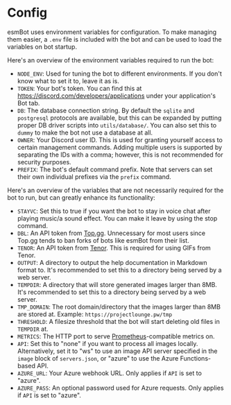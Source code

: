 # Config
esmBot uses environment variables for configuration. To make managing them easier, a `.env` file is included with the bot and can be used to load the variables on bot startup.

Here's an overview of the environment variables required to run the bot:
- `NODE_ENV`: Used for tuning the bot to different environments. If you don't know what to set it to, leave it as is.
- `TOKEN`: Your bot's token. You can find this at https://discord.com/developers/applications under your application's Bot tab.
- `DB`: The database connection string. By default the `sqlite` and `postgresql` protocols are available, but this can be expanded by putting proper DB driver scripts into `utils/database/`. You can also set this to `dummy` to make the bot not use a database at all.
- `OWNER`: Your Discord user ID. This is used for granting yourself access to certain management commands. Adding multiple users is supported by separating the IDs with a comma; however, this is not recommended for security purposes.
- `PREFIX`: The bot's default command prefix. Note that servers can set their own individual prefixes via the `prefix` command.

Here's an overview of the variables that are not necessarily required for the bot to run, but can greatly enhance its functionality:
- `STAYVC`: Set this to true if you want the bot to stay in voice chat after playing music/a sound effect. You can make it leave by using the stop command.
- `DBL`: An API token from [Top.gg](https://top.gg/). Unnecessary for most users since Top.gg tends to ban forks of bots like esmBot from their list.
- `TENOR`: An API token from [Tenor](https://tenor.com/gifapi). This is required for using GIFs from Tenor.
- `OUTPUT`: A directory to output the help documentation in Markdown format to. It's recommended to set this to a directory being served by a web server.
- `TEMPDIR`: A directory that will store generated images larger than 8MB. It's recommended to set this to a directory being served by a web server.
- `TMP_DOMAIN`: The root domain/directory that the images larger than 8MB are stored at. Example: `https://projectlounge.pw/tmp`
- `THRESHOLD`: A filesize threshold that the bot will start deleting old files in `TEMPDIR` at.
- `METRICS`: The HTTP port to serve [Prometheus](https://prometheus.io/)-compatible metrics on.
- `API`: Set this to "none" if you want to process all images locally. Alternatively, set it to "ws" to use an image API server specified in the `image` block of `servers.json`, or "azure" to use the Azure Functions-based API.
- `AZURE_URL`: Your Azure webhook URL. Only applies if `API` is set to "azure".
- `AZURE_PASS`: An optional password used for Azure requests. Only applies if `API` is set to "azure".